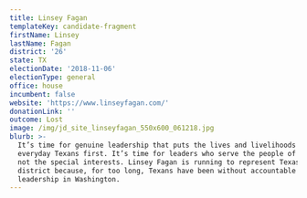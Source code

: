 ```yaml
---
title: Linsey Fagan
templateKey: candidate-fragment
firstName: Linsey
lastName: Fagan
district: '26'
state: TX
electionDate: '2018-11-06'
electionType: general
office: house
incumbent: false
website: 'https://www.linseyfagan.com/'
donationLink: ''
outcome: Lost
image: /img/jd_site_linseyfagan_550x600_061218.jpg
blurb: >-
  It’s time for genuine leadership that puts the lives and livelihoods of
  everyday Texans first. It’s time for leaders who serve the people of Texas,
  not the special interests. Linsey Fagan is running to represent Texas’ 26th
  district because, for too long, Texans have been without accountable
  leadership in Washington.
---
```


